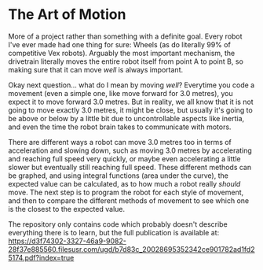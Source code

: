 # The Art of Motion
More of a project rather than something with a definite goal. Every robot I've ever made had one thing for sure: Wheels (as do literally 99% of competitive Vex robots). Arguably the most important mechanism, the drivetrain literally moves the entire robot itself from point A to point B, so making sure that it can move *well* is always important.

Okay next question... what do I mean by moving *well*? Everytime you code a movement (even a simple one, like move forward for 3.0 metres), you expect it to move forward 3.0 metres. But in reality, we all know that it is not going to move exactly 3.0 metres, it might be close, but usually it's going to be above or below by a little bit due to uncontrollable aspects like inertia, and even the time the robot brain takes to communicate with motors.

There are different ways a robot can move 3.0 metres too in terms of acceleration and slowing down, such as moving 3.0 metres by accelerating and reaching full speed very quickly, or maybe even accelerating a little slower but eventually still reaching full speed. These different methods can be graphed, and using integral functions (area under the curve), the expected value can be calculated, as to how much a robot really *should* move. The next step is to program the robot for each style of movement, and then to compare the different methods of movement to see which one is the closest to the expected value.

The repository only contains code which probably doesn't describe everything there is to learn, but the full publication is available at: 
https://d3f74302-3327-46a9-9082-28f37e885560.filesusr.com/ugd/b7d83c_20028695352342ce901782ad1fd25174.pdf?index=true
